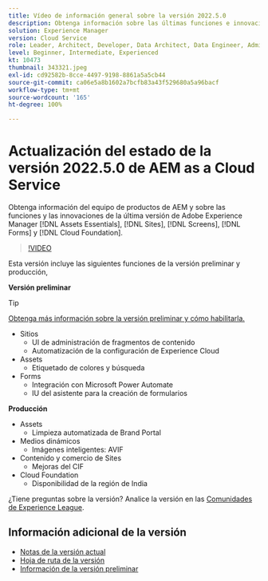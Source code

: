 ```yaml
---
title: Vídeo de información general sobre la versión 2022.5.0
description: Obtenga información sobre las últimas funciones e innovaciones de la versión 2022-5-0 para Adobe Experience Manager  [!DNL Assets Essentials], [!DNL Sites], [!DNL Screens], [!DNL Forms]  y  [!DNL Cloud Foundation].
solution: Experience Manager
version: Cloud Service
role: Leader, Architect, Developer, Data Architect, Data Engineer, Admin, User
level: Beginner, Intermediate, Experienced
kt: 10473
thumbnail: 343321.jpeg
exl-id: cd92582b-8cce-4497-9198-8861a5a5cb44
source-git-commit: ca06e5a8b1602a7bcfb83a43f529680a5a96bacf
workflow-type: tm+mt
source-wordcount: '165'
ht-degree: 100%

---
```


# Actualización del estado de la versión 2022.5.0 de AEM as a Cloud Service

Obtenga información del equipo de productos de AEM y sobre las funciones y las innovaciones de la última versión de Adobe Experience Manager [!DNL Assets Essentials], [!DNL Sites], [!DNL Screens], [!DNL Forms] y [!DNL Cloud Foundation].

>[!VIDEO](https://video.tv.adobe.com/v/343321/?quality=12&learn=on)

Esta versión incluye las siguientes funciones de la versión preliminar y producción,

**Versión preliminar**

>[!TIP]
>
>[Obtenga más información sobre la versión preliminar y cómo habilitarla.](https://experienceleague.adobe.com/docs/experience-manager-cloud-service/content/release-notes/prerelease.html?lang=es)

* Sitios
   * UI de administración de fragmentos de contenido
   * Automatización de la configuración de Experience Cloud
* Assets
   * Etiquetado de colores y búsqueda
* Forms
   * Integración con Microsoft Power Automate
   * IU del asistente para la creación de formularios

**Producción**

* Assets
   * Limpieza automatizada de Brand Portal
* Medios dinámicos
   * Imágenes inteligentes: AVIF
* Contenido y comercio de Sites
   * Mejoras del CIF
* Cloud Foundation
   * Disponibilidad de la región de India

¿Tiene preguntas sobre la versión?  Analice la versión en las [Comunidades de Experience League](https://adobe.ly/3NDPR8Y).

## Información adicional de la versión

* [Notas de la versión actual](https://experienceleague.adobe.com/docs/experience-manager-cloud-service/content/release-notes/home.html?lang=es)
* [Hoja de ruta de la versión](https://experienceleague.adobe.com/docs/experience-manager-release-information/aem-release-updates/update-releases-roadmap.html?lang=es)
* [Información de la versión preliminar](https://experienceleague.adobe.com/docs/experience-manager-cloud-service/content/release-notes/prerelease.html?lang=es)
